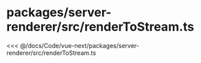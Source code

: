 # packages/server-renderer/src/renderToStream.ts

<<< @/docs/Code/vue-next/packages/server-renderer/src/renderToStream.ts
